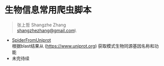 # 生物信息常用爬虫脚本

>张上哲 Shangzhe Zhang\
shangzhezhang@gmail.com\

- [SpiderFromUniprot](https://github.com/shangshanzhizhe/Bioinformatics_Spider/blob/master/SpiderFromUniprot/SpiderFromUniprot.md)\
根据blast结果从 (https://www.uniprot.org) 获取模式生物同源基因名称和功能
- 未完待续